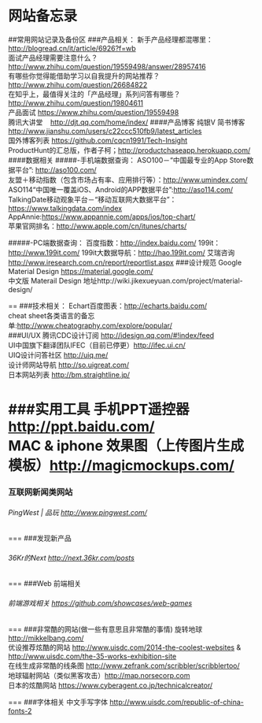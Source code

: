 网站备忘录
=======

##常用网站记录及备份区
###产品相关：
新手产品经理都混哪里：http://blogread.cn/it/article/6926?f=wb
<br>
面试产品经理需要注意什么？http://www.zhihu.com/question/19559498/answer/28957416
<br>
有哪些你觉得能借助学习以自我提升的网站推荐？http://www.zhihu.com/question/26684822
<br>
在知乎上，最值得关注的「产品经理」系列问答有哪些？http://www.zhihu.com/question/19804611
<br>
产品面试 https://www.zhihu.com/question/19559498
<br>
腾讯大讲堂 &nbsp;&nbsp;&nbsp;http://djt.qq.com/home/index/
####产品博客
纯银V 简书博客  http://www.jianshu.com/users/c22ccc510fb9/latest_articles <br>
国外博客列表 https://github.com/cqcn1991/Tech-Insight <br>
ProductHunt的汇总版，作者子柯；http://productchaseapp.herokuapp.com/
<br>
####数据相关
#####-手机端数据查询：
ASO100－“中国最专业的App Store数据平台”: http://aso100.com/ 
<br>
友盟＋移动指数（包含市场占有率、应用排行等）：http://www.umindex.com/
<br>
ASO114“中国唯一覆盖iOS、Android的APP数据平台”:http://aso114.com/
<br>
TalkingDate移动观象平台－“移动互联网大数据平台”：https://www.talkingdata.com/index
<br>
AppAnnie:https://www.appannie.com/apps/ios/top-chart/
<br>
苹果官网排名：http://www.apple.com/cn/itunes/charts/

#####-PC端数据查询：
百度指数：http://index.baidu.com/
199it：http://www.199it.com/
199it大数据导航：http://hao.199it.com/
艾瑞咨询 http://www.iresearch.com.cn/report/reportlist.aspx
###设计规范
Google Material Design https://material.google.com/ <br>
中文版 Materail Design 地址http://wiki.jikexueyuan.com/project/material-design/ 

==
###技术相关：
Echart百度图表：http://echarts.baidu.com/
<br>
cheat sheet各类语言的备忘单:http://www.cheatography.com/explore/popular/
<br>
###UI/UX
腾讯CDC设计订阅 http://idesign.qq.com/#!index/feed <br>
UI中国旗下翻译团队IFEC（目前已停更）http://ifec.ui.cn/  <br>
UIQ设计问答社区 http://uiq.me/ <br>
设计师网站导航 http://so.uigreat.com/ <br>
日本网站列表 http://bm.straightline.jp/ <br>

###实用工具
手机PPT遥控器 http://ppt.baidu.com/<br>
MAC & iphone 效果图（上传图片生成模板）http://magicmockups.com/
<br>
===
### 互联网新闻类网站
###### PingWest | 品玩 http://www.pingwest.com/ <br>
===
###发现新产品
###### 36Kr的Next http://next.36kr.com/posts <br>
===
###Web 前端相关
###### 前端游戏相关 https://github.com/showcases/web-games <br>
===
###非常酷的网站(做一些有意思且非常酷的事情) 
旋转地球 http://mikkelbang.com/ <br>
优设推荐炫酷的网站 http://www.uisdc.com/2014-the-coolest-websites  &  http://www.uisdc.com/the-35-works-exhibition-site<br>
在线生成非常酷的线条图 http://www.zefrank.com/scribbler/scribblertoo/ <br>
地球辐射网站（类似黑客攻击）http://map.norsecorp.com <br>
日本的炫酷网站 https://www.cyberagent.co.jp/technicalcreator/ <br>

===
###字体相关
中文手写字体 http://www.uisdc.com/republic-of-china-fonts-2
